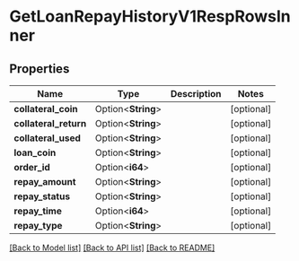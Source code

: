 # GetLoanRepayHistoryV1RespRowsInner

## Properties

Name | Type | Description | Notes
------------ | ------------- | ------------- | -------------
**collateral_coin** | Option<**String**> |  | [optional]
**collateral_return** | Option<**String**> |  | [optional]
**collateral_used** | Option<**String**> |  | [optional]
**loan_coin** | Option<**String**> |  | [optional]
**order_id** | Option<**i64**> |  | [optional]
**repay_amount** | Option<**String**> |  | [optional]
**repay_status** | Option<**String**> |  | [optional]
**repay_time** | Option<**i64**> |  | [optional]
**repay_type** | Option<**String**> |  | [optional]

[[Back to Model list]](../README.md#documentation-for-models) [[Back to API list]](../README.md#documentation-for-api-endpoints) [[Back to README]](../README.md)


